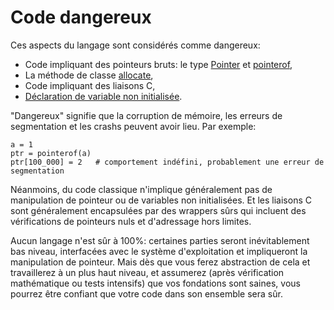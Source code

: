 # Code dangereux

Ces aspects du langage sont considérés comme dangereux:

* Code impliquant des pointeurs bruts: le type [Pointer](http://crystal-lang.org/api/Pointer.html) et [pointerof](pointerof.html),
* La méthode de classe [allocate](new,_initialize_and_allocate.html),
* Code impliquant des liaisons C,
* [Déclaration de variable non initialisée](declare_var.html).

"Dangereux" signifie que la corruption de mémoire, les erreurs de segmentation et les crashs peuvent avoir lieu.
Par exemple:

```crystal
a = 1
ptr = pointerof(a)
ptr[100_000] = 2   # comportement indéfini, probablement une erreur de segmentation
```

Néanmoins, du code classique n'implique généralement pas de manipulation de pointeur ou de variables non initialisées.
Et les liaisons C sont généralement encapsulées par des wrappers sûrs qui incluent des vérifications de pointeurs nuls et d'adressage hors limites.

Aucun langage n'est sûr à 100%: certaines parties seront inévitablement bas niveau, interfacées avec le système d'exploitation
et impliqueront la manipulation de pointeur. Mais dès que vous ferez abstraction de cela et travaillerez à un plus haut niveau,
et assumerez (après vérification mathématique ou tests intensifs) que vos fondations sont saines,
vous pourrez être confiant que votre code dans son ensemble sera sûr.
